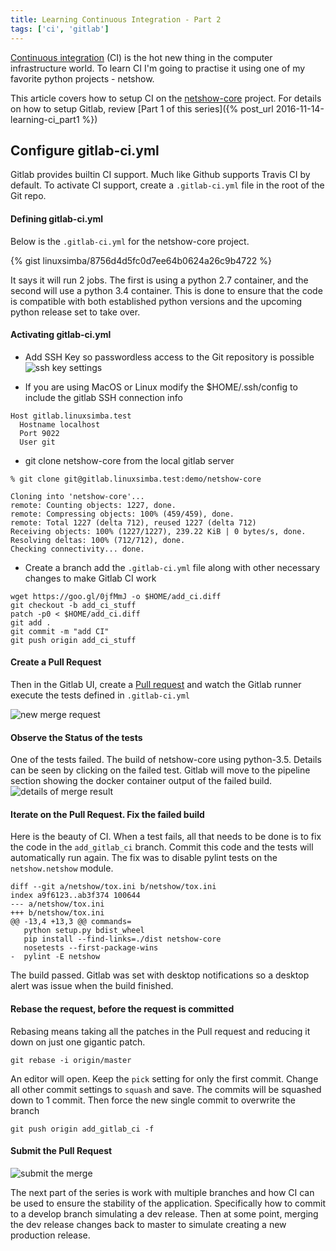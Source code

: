 ```yaml
---
title: Learning Continuous Integration - Part 2
tags: ['ci', 'gitlab']
---
```


[Continuous integration](https://en.wikipedia.org/wiki/Continuous_integration) (CI) is the hot new thing in the computer infrastructure world. To learn CI I'm going to practise it using one of my favorite python projects - netshow.

This article covers how to setup CI on the [netshow-core](https://github.com/linuxsimba/netshow-core) project. For details on how to setup Gitlab, review [Part 1 of this series]({% post_url 2016-11-14-learning-ci_part1 %})

## Configure gitlab-ci.yml
Gitlab provides builtin CI support. Much like Github supports Travis CI by default. To activate CI support, create a ``.gitlab-ci.yml`` file in the root of the Git repo.

#### Defining gitlab-ci.yml
Below is the ``.gitlab-ci.yml`` for the netshow-core project.

{% gist linuxsimba/8756d4d5fc0d7ee64b0624a26c9b4722 %}

It says it will run 2 jobs. The first is using a python 2.7 container, and the second will use a python 3.4 container.
This is done to ensure that the code is compatible with both established python versions and the upcoming python
release set to take over.

#### Activating gitlab-ci.yml

* Add SSH Key so passwordless access to the Git repository is possible
![ssh key settings](https://lh3.googleusercontent.com/-xgNuQL0Xu-c/WDWtc6hAvqI/AAAAAAAAMPw/2Qi-1-mBvfUOZDvPGziWo9suFH2YeRkTwCLcB/s0/ssh_key_setting_1.png "ssh_key_setting_1.png")

* If you are using MacOS or Linux modify the $HOME/.ssh/config to include the gitlab SSH connection info

```
Host gitlab.linuxsimba.test
  Hostname localhost
  Port 9022
  User git
```

*  git clone netshow-core from the local gitlab server

```
% git clone git@gitlab.linuxsimba.test:demo/netshow-core

Cloning into 'netshow-core'...
remote: Counting objects: 1227, done.
remote: Compressing objects: 100% (459/459), done.
remote: Total 1227 (delta 712), reused 1227 (delta 712)
Receiving objects: 100% (1227/1227), 239.22 KiB | 0 bytes/s, done.
Resolving deltas: 100% (712/712), done.
Checking connectivity... done.
```

* Create a branch add the ``.gitlab-ci.yml`` file along with other necessary changes
to make Gitlab CI work

```
wget https://goo.gl/0jfMmJ -o $HOME/add_ci.diff
git checkout -b add_ci_stuff
patch -p0 < $HOME/add_ci.diff
git add .
git commit -m "add CI"
git push origin add_ci_stuff
```

#### Create a Pull Request
Then in the Gitlab UI, create a [Pull request](https://help.github.com/articles/about-pull-requests/) and watch the Gitlab runner execute
the tests defined in ``.gitlab-ci.yml``

![new merge request](https://lh3.googleusercontent.com/5BfSn849d77dSC624sFrOLWq-tPVgPNZplxFEiOodGx_Z1K0FrjzvMdB_E2yNneBMqaikz-x=s0 "new_merge_request.png")

#### Observe the Status of the tests
One of the tests failed. The build of  netshow-core using python-3.5. Details can be seen by
clicking on the failed test. Gitlab will move to the pipeline section showing the docker container output
of the failed build.
![details of merge result](https://lh3.googleusercontent.com/-e1bqHHSUTnE/WDZTgzuSLjI/AAAAAAAAALM/B6GP513jgCMSraIOS9_mckUyGzWt51gpQCLcB/s0/details_of_merge_result.png "details_of_merge_result.png")

#### Iterate on the Pull Request. Fix the failed build
Here is the beauty of CI. When a test fails, all that needs to be done is to fix the code in the ``add_gitlab_ci`` branch. Commit this code and the tests will automatically run again. The fix was to disable pylint tests on the
``netshow.netshow`` module.

```
diff --git a/netshow/tox.ini b/netshow/tox.ini
index a9f6123..ab3f374 100644
--- a/netshow/tox.ini
+++ b/netshow/tox.ini
@@ -13,4 +13,3 @@ commands=
   python setup.py bdist_wheel
   pip install --find-links=./dist netshow-core
   nosetests --first-package-wins
-  pylint -E netshow
```

The build passed. Gitlab was set with desktop notifications so a desktop alert was issue
when the build finished.

#### Rebase the request, before the request is committed

Rebasing means taking all the patches in the Pull request and reducing it down on just one gigantic patch.

```
git rebase -i origin/master
```
An editor will open. Keep the ``pick`` setting for only the first commit. Change all other commit settings to ``squash`` and save. The commits will be squashed down to 1 commit. Then force the new single commit to overwrite the branch

```
git push origin add_gitlab_ci -f
```

#### Submit the Pull Request
![ submit the merge](https://lh3.googleusercontent.com/-iGzg9S10LUI/WDZiii9Vt_I/AAAAAAAAALo/34jlA5_S7_AjXL5SSnnlw6eCbxo5AD1NACLcB/s0/merge_is_allowed.png "merge_is_allowed.png")

The next part of the series is work with multiple branches and how CI can be used to ensure the stability of the application. Specifically how to commit to a develop branch simulating a dev release. Then at some point, merging the dev release changes back to master to simulate creating a new production release.
